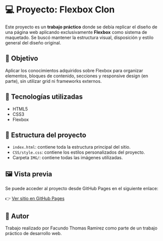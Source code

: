 # 💻 Proyecto: Flexbox Clon

Este proyecto es un **trabajo práctico** donde se debía replicar el diseño de una página web aplicando exclusivamente **Flexbox** como sistema de maquetado. Se buscó mantener la estructura visual, disposición y estilo general del diseño original.

## 🎯 Objetivo

Aplicar los conocimientos adquiridos sobre Flexbox para organizar elementos, bloques de contenido, secciones y responsive design (en parte), sin utilizar grid ni frameworks externos.

## 🚀 Tecnologías utilizadas

- HTML5
- CSS3
- Flexbox

## 📁 Estructura del proyecto

- `index.html`: contiene toda la estructura principal del sitio.
- `CSS/style.css`: contiene los estilos personalizados del proyecto.
- Carpeta `IMG/`: contiene todas las imágenes utilizadas.
  
## 🖼️ Vista previa

Se puede acceder al proyecto desde GitHub Pages en el siguiente enlace:

👉 [Ver sitio en GitHub Pages](https://facuuurz.github.io/tp3-flexbox-clon/)


## 📌 Autor

Trabajo realizado por Facundo Thomas Ramirez como parte de un trabajo práctico de desarrollo web.
